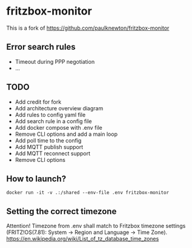 # fritzbox-monitor


This is a fork of https://github.com/paulknewton/fritzbox-monitor


## Error search rules

- Timeout during PPP negotiation
- ...


## TODO
- Add credit for fork
- Add architecture overview diagram
- Add rules to config yaml file 
- Add search rule in a config file
- Add docker compose with .env file
- Remove CLI options and add a main loop
- Add poll time to the config
- Add MQTT publish support
- Add MQTT reconnect support
- Remove CLI options


## How to launch?

```
docker run -it -v .:/shared --env-file .env fritzbox-monitor
```

## Setting the correct timezone
Attention! Timezone from .env shall match to Fritzbox timezone settings (FRITZ!OS(7.81): System -> Region and Language -> Time Zone). 
https://en.wikipedia.org/wiki/List_of_tz_database_time_zones